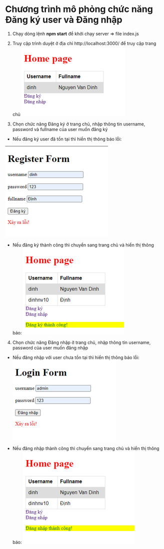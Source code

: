 # Chương trình mô phỏng chức năng Đăng ký user và Đăng nhập

1. Chạy dòng lệnh **npm start** để khởi chạy server => file index.js

2. Truy cập trình duyệt ở địa chỉ http://localhost:3000/ để truy cập trang chủ
![](images/home.jpg)

3. Chọn chức năng Đăng ký ở trang chủ, nhập thông tin username, password và fullname của user muốn đăng ký

- Nếu đăng ký user đã tồn tại thì hiển thị thông báo lỗi:


![](images/register_error.jpg)

- Nếu đăng ký thành công thì chuyển sang trang chủ và hiển thị thông báo:
![](images/register_ok.jpg)

4. Chọn chức năng Đăng nhập ở trang chủ, nhập thông tin username, password của user muốn đăng nhập

- Nếu đăng nhập với user chưa tồn tại thì hiển thị thông báo lỗi:
![](images/login_error.jpg)

- Nếu đăng nhập thành công thì chuyển sang trang chủ và hiển thị thông báo:
![](images/login_ok.jpg)
